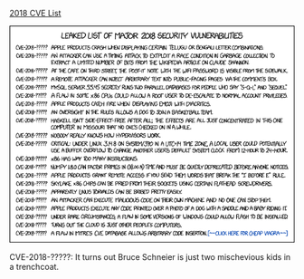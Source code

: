 [2018 CVE List](https://xkcd.com/1957)

![2018 CVE List](./random_comic.png)

CVE-2018-?????: It turns out Bruce Schneier is just two mischevious kids in a trenchcoat.

